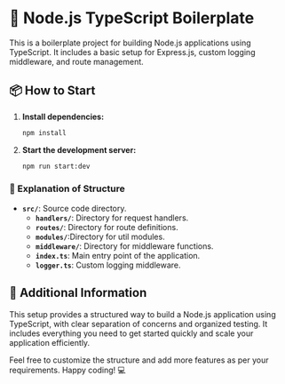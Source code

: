 # 🚀 Node.js TypeScript Boilerplate

This is a boilerplate project for building Node.js applications using TypeScript. It includes a basic setup for Express.js, custom logging middleware, and route management.

## 📦 How to Start

1. **Install dependencies:**

   ```bash
   npm install
   ```

2. **Start the development server:**
   ```bash
   npm run start:dev
   ```

### 📂 Explanation of Structure

- **`src/`**: Source code directory.
  - **`handlers/`**: Directory for request handlers.
  - **`routes/`**: Directory for route definitions.
  - **`modules/`**:Directory for util modules.
  - **`middleware/`**: Directory for middleware functions.
  - **`index.ts`**: Main entry point of the application.
  - **`logger.ts`**: Custom logging middleware.

## 📝 Additional Information

This setup provides a structured way to build a Node.js application using TypeScript, with clear separation of concerns and organized testing. It includes everything you need to get started quickly and scale your application efficiently.

Feel free to customize the structure and add more features as per your requirements. Happy coding! 💻
